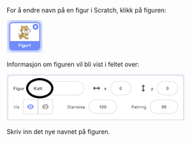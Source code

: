 For å endre navn på en figur i Scratch, klikk på figuren:

![skjermbilde](images/rename-info.png)

Informasjon om figuren vil bli vist i feltet over:

![skjermbilde](images/rename-change.png)

Skriv inn det nye navnet på figuren.